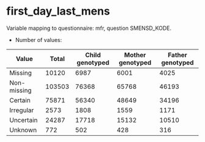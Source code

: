 # first_day_last_mens
Variable mapping to questionnaire: mfr, question SMENSD_KODE.
- Number of values:

| Value | Total | Child genotyped | Mother genotyped | Father genotyped |
| ----- | ----- | --------------- | ---------------- | ---------------- |
| Missing | 10120 | 6987 | 6001 | 4025 |
| Non-missing | 103503 | 76368 | 65768 | 46193 |
| Certain | 75871 | 56340 | 48649 |34196 |
| Irregular | 2573 | 1808 | 1559 |1171 |
| Uncertain | 24287 | 17718 | 15132 |10510 |
| Unknown | 772 | 502 | 428 |316 |



